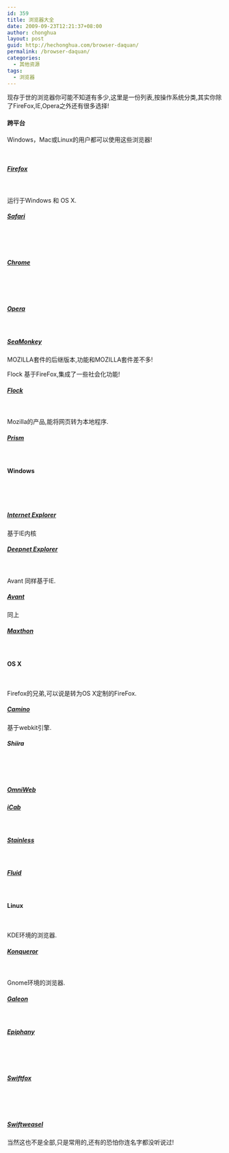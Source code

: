 ```yaml
---
id: 359
title: 浏览器大全
date: 2009-09-23T12:21:37+08:00
author: chonghua
layout: post
guid: http://hechonghua.com/browser-daquan/
permalink: /browser-daquan/
categories:
  - 其他资源
tags:
  - 浏览器
---
```

现存于世的浏览器你可能不知道有多少,这里是一份列表,按操作系统分类,其实你除了FireFox,IE,Opera之外还有很多选择!

<!--more-->

#### 跨平台

Windows，Mac或Linux的用户都可以使用这些浏览器!

[](http://www.mozilla.com/firefox/)

&#160;

##### [Firefox](http://www.mozilla.com/firefox/)

&#160;

[](http://www.apple.com/safari/)

运行于Windows 和 OS X.

##### [Safari](http://www.apple.com/safari/)

&#160;

[](http://www.google.com/chrome)

&#160;

##### [Chrome](http://www.google.com/chrome)

&#160;

[](http://www.opera.com/)

&#160;

##### [Opera](http://www.opera.com/)

&#160;

[](http://www.seamonkey-project.org/)

##### [SeaMonkey](http://www.seamonkey-project.org/)

MOZILLA套件的后继版本,功能和MOZILLA套件差不多!

[](http://www.flock.com/)

Flock 基于FireFox,集成了一些社会化功能!

##### [Flock](http://www.flock.com/)

&#160;

[](http://labs.mozilla.com/blog/2007/10/prism/)

Mozilla的产品,能将网页转为本地程序.

##### [Prism](http://labs.mozilla.com/blog/2007/10/prism/)

&#160;

#### Windows

&#160;

[](http://www.microsoft.com/windows/internet-explorer/default.aspx)

&#160;

##### [Internet Explorer](http://www.microsoft.com/windows/internet-explorer/default.aspx)

[](http://www.deepnetexplorer.com/)

基于IE内核

##### [Deepnet Explorer](http://www.deepnetexplorer.com/)

&#160;

[](http://www.avantbrowser.com/)

Avant 同样基于IE.

##### [Avant](http://www.avantbrowser.com/)

[](http://www.maxthon.com/)

同上

##### [Maxthon](http://www.maxthon.com/)

&#160;

#### OS X

&#160;

[](http://caminobrowser.org/)

Firefox的兄弟,可以说是转为OS X定制的FireFox.

##### [Camino](http://caminobrowser.org/)</p> 

基于webkit引擎.

##### Shiira

&#160;

[](http://www.omnigroup.com/applications/omniweb/)

&#160;

##### [OmniWeb](http://www.omnigroup.com/applications/omniweb/)

[](http://www.icab.de/)

##### [iCab](http://www.icab.de/)

&#160;

[](http://www.stainlessapp.com/)

##### [Stainless](http://www.stainlessapp.com/)

&#160;

[](http://fluidapp.com/)

##### [Fluid](http://fluidapp.com/)

&#160;

#### Linux

&#160;

[](http://www.konqueror.org/)

KDE环境的浏览器.

##### [Konqueror](http://www.konqueror.org/)

&#160;

[](http://galeon.sourceforge.net/)

Gnome环境的浏览器.

##### [Galeon](http://galeon.sourceforge.net/)

[](http://projects.gnome.org/epiphany/)

&#160;

##### [Epiphany](http://projects.gnome.org/epiphany/)

&#160;

[](http://www.getswiftfox.com/)

&#160;

##### [Swiftfox](http://www.getswiftfox.com/)

&#160;

[](http://swiftweasel.tuxfamily.org/)

&#160;

##### [Swiftweasel](http://swiftweasel.tuxfamily.org/)

当然这也不是全部,只是常用的,还有的恐怕你连名字都没听说过!
